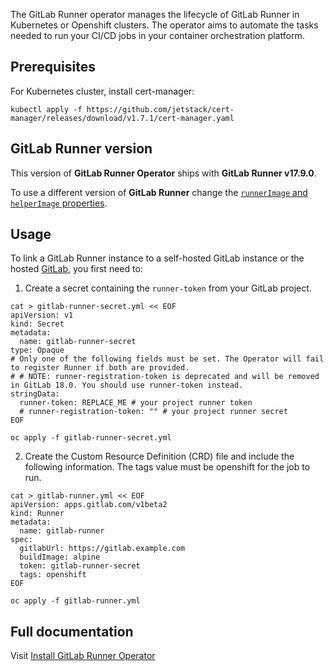 The GitLab Runner operator manages the lifecycle of GitLab Runner in Kubernetes or Openshift clusters. The operator aims to automate the tasks needed to run your CI/CD jobs in your container orchestration platform.

## Prerequisites

  For Kubernetes cluster, install cert-manager:

  ```shell
  kubectl apply -f https://github.com/jetstack/cert-manager/releases/download/v1.7.1/cert-manager.yaml
  ```

## GitLab Runner version

This version of **GitLab Runner Operator** ships with **GitLab Runner v17.9.0**.

To use a different version of **GitLab Runner** change the [`runnerImage` and `helperImage` properties](https://docs.gitlab.com/runner/configuration/configuring_runner_operator.html#operator-properties).

## Usage

 To link a GitLab Runner instance to a self-hosted GitLab instance or the hosted [GitLab](https://gitlab.com), you first need to:

 1. Create a secret containing the `runner-token` from your GitLab project.

  ```
  cat > gitlab-runner-secret.yml << EOF
  apiVersion: v1
  kind: Secret
  metadata:
    name: gitlab-runner-secret
  type: Opaque
  # Only one of the following fields must be set. The Operator will fail to register Runner if both are provided.
  # # NOTE: runner-registration-token is deprecated and will be removed in GitLab 18.0. You should use runner-token instead.
  stringData:
    runner-token: REPLACE_ME # your project runner token
    # runner-registration-token: "" # your project runner secret
  EOF
  ```

  ```
  oc apply -f gitlab-runner-secret.yml
  ```

 2. Create the Custom Resource Definition (CRD) file and include the following information. The tags value must be openshift for the job to run.

   ```
   cat > gitlab-runner.yml << EOF
   apiVersion: apps.gitlab.com/v1beta2
   kind: Runner
   metadata:
     name: gitlab-runner
   spec:
     gitlabUrl: https://gitlab.example.com
     buildImage: alpine
     token: gitlab-runner-secret
     tags: openshift
   EOF
   ```

  ```
  oc apply -f gitlab-runner.yml
  ```

## Full documentation

Visit [Install GitLab Runner Operator](https://docs.gitlab.com/runner/install/operator.html)
